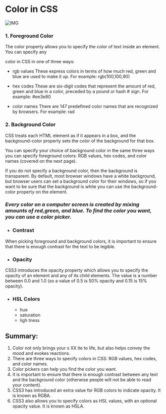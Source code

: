 # Color in CSS

![IMG](https://media.gcflearnfree.org/content/5edf979c7c1a6721602e919f_06_09_2020/colors.jpg)

### 1.  Foreground Color
The color property allows you to specify the color of text inside an element. You can specify any

color in CSS in one of three ways:
 * rgb values
These express colors in terms of how much red, green and blue are used to make it up. For example: rgb(100,100,90)

* hex codes
These are six-digit codes that represent the amount of red, green and blue in a color, preceded by a pound or hash # sign. For example: #ee3e80

* color names
There are 147 predefined color names that are recognized by browsers. For example: rad

### 2. Background Color
CSS treats each HTML element as if it appears in a box, and the background-color property sets the color of the background for that box.

You can specify your choice of background color in the same three ways you can specify foreground colors: RGB values, hex codes, and color names (covered on the next page).

If you do not specify a background color, then the background is transparent. By default, most browser windows have a white background, but browser users can set a background color for their windows, so if you want to be sure that the background is white you can use the background-color property on the <body> element.

### *Every color on a computer screen is created by mixing amounts of red,green, and blue. To find the color you want, you can use a color picker.*


* ### Contrast
When picking foreground and background colors, it is important to ensure that there is enough contrast for the text to be legible.

* ### Opacity
CSS3 introduces the opacity property which allows you to specify the opacity of an element and any of its child elements. The value is a number between 0.0 and 1.0 (so a value of 0.5 is 50% opacity and 0.15 is 15% opacity).

* ### HSL Colors
   * hue
   * saturation
   * ligh tness



## Summary:
1. Color not only brings your s XX ite to life, but also helps
convey the mood and evokes reactions.
2. There are three ways to specify colors in CSS:
RGB values, hex codes, and color names.
3. Color pickers can help you find the color you want.
4. It is important to ensure that there is enough contrast
between any text and the background color (otherwise
people will not be able to read your content).
5. CSS3 has introduced an extra value for RGB colors to
indicate opacity. It is known as RGBA.
6. CSS3 also allows you to specify colors as HSL values,
with an optional opacity value. It is known as HSLA.